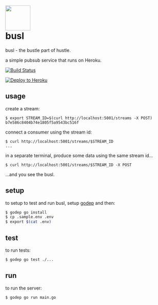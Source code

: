 # <img src="https://i.cloudup.com/WSKggRp4ZX.svg" width=78 /> <br/> busl

busl - the bustle part of hustle.

a simple pubsub service that runs on Heroku.

[![Build Status](https://travis-ci.org/naaman/busl.svg?branch=master)](https://travis-ci.org/naaman/busl)

[![Deploy to Heroku](https://www.herokucdn.com/deploy/button.png)](https://heroku.com/deploy)

## usage

create a stream:

```
$ export STREAM_ID=$(curl http://localhost:5001/streams -X POST)
b7e586c8404b74e1805f5a9543bc516f
```

connect a consumer using the stream id:

```
$ curl http://localhost:5001/streams/$STREAM_ID
...
```

in a separate terminal, produce some data using the same stream id...

```
$ curl http://localhost:5001/streams/$STREAM_ID -X POST
```

...and you see the busl.

## setup

to setup to test and run busl, setup [godep](http://godoc.org/github.com/tools/godep)
and then:

```sh
$ godep go install
$ cp .sample.env .env
$ export $(cat .env)
```

## test

to run tests:

```sh
$ godep go test ./...
```

## run

to run the server:

```sh
$ godep go run main.go
```